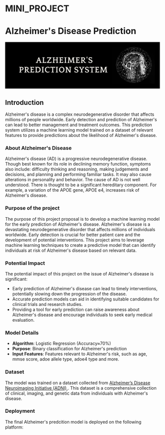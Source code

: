 # MINI_PROJECT

# Alzheimer's Disease Prediction
![banner](assets/images/banner.jpg)

## Introduction
Alzheimer's disease is a complex neurodegenerative disorder that affects millions of people worldwide. Early detection and prediction of Alzheimer's can lead to better management and treatment outcomes. This prediction system utilizes a machine learning model trained on a dataset of relevant features to provide predictions about the likelihood of Alzheimer's disease.

### About Alzheimer's Disease
Alzheimer's disease (AD) is a progressive neurodegenerative disease. Though best known for its role in declining memory function, symptoms also include: difficulty thinking and reasoning, making judgements and decisions, and planning and performing familiar tasks. It may also cause alterations in personality and behavior. The cause of AD is not well understood. There is thought to be a significant hereditary component. For example, a variation of the APOE gene, APOE e4, increases risk of Alzheimer's disease.

### Purpose of the project
The purpose of this project proposal is to develop a machine learning model for the early prediction of Alzheimer's disease. Alzheimer's disease is a devastating neurodegenerative disorder that affects millions of individuals worldwide. Early detection is crucial for better patient care and the development of potential interventions. This project aims to leverage machine learning techniques to create a predictive model that can identify individuals at risk of Alzheimer's disease based on relevant data.

### Potential Impact
The potential impact of this project on the issue of Alzheimer's disease is significant:
- Early prediction of Alzheimer's disease can lead to timely interventions, potentially slowing down the progression of the disease.
- Accurate prediction models can aid in identifying suitable candidates for clinical trials and research studies.
- Providing a tool for early prediction can raise awareness about Alzheimer's disease and encourage individuals to seek early medical evaluation.


### Model Details
- **Algorithm**: Logistic Regression (Accuracy≈70%)
- **Purpose**: Binary classification for Alzheimer's prediction
- **Input Features**: Features relevant to Alzheimer's risk, such as age, mmse score, adoe allele type, adoe4 type and more.

### Dataset
The model was trained on a dataset collected from [Alzheimer’s Disease Neuroimaging Initiative (ADNI) ](https://adni.loni.usc.edu).
This dataset is a comprehensive collection of clinical, imaging, and genetic data from individuals with Alzheimer's disease.

### Deployment
The final Alzheimer's predcition model is deployed on the following platform:
